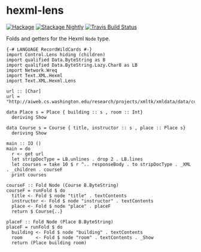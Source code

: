 # hexml-lens
[![Hackage](https://img.shields.io/hackage/v/hexml-lens.svg)](https://hackage.haskell.org/package/hexml-lens)
[![Stackage Nightly](http://stackage.org/package/hexml-lens/badge/nightly)](http://stackage.org/nightly/package/hexml-lens)
[![Travis Build Status](https://travis-ci.org/pepeiborra/hexml-lens.svg)](https://travis-ci.org/pepeiborra/hexml-lens)

Folds and getters for the Hexml `Node` type.
```
{-# LANGUAGE RecordWildCards #-}
import Control.Lens hiding (children)
import qualified Data.ByteString as B
import qualified Data.ByteString.Lazy.Char8 as LB
import Network.Wreq
import Text.XML.Hexml
import Text.XML.Hexml.Lens

url :: [Char]
url = "http://aiweb.cs.washington.edu/research/projects/xmltk/xmldata/data/courses/reed.xml"

data Place s = Place { building :: s , room :: Int}
  deriving Show

data Course s = Course { title, instructor :: s , place :: Place s}
  deriving Show

main :: IO ()
main = do
  r <- get url
  let stripDocType = LB.unlines . drop 2 . LB.lines
  let courses = take 10 $ r ^.. responseBody . to stripDocType . _XML . _children . courseF
  print courses

courseF :: Fold Node (Course B.ByteString)
courseF = runFold $ do
  title <- Fold $ node "title" . textContents
  instructor <- Fold $ node "instructor" . textContents
  place <- Fold $ node "place" . placeF
  return $ Course{..}

placeF :: Fold Node (Place B.ByteString)
placeF = runFold $ do
  building <- Fold $ node "building" . textContents
  room     <- Fold $ node "room" . textContents . _Show
  return (Place building room)
```
